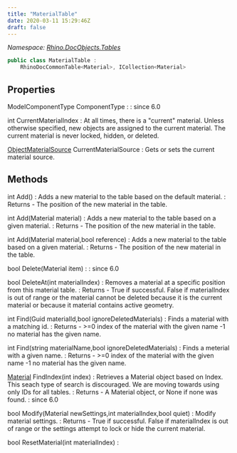 ```yaml
---
title: "MaterialTable"
date: 2020-03-11 15:29:46Z
draft: false
---
```


*Namespace: [Rhino.DocObjects.Tables](../)*

```cs
public class MaterialTable :
    RhinoDocCommonTable<Material>, ICollection<Material>
```
## Properties

ModelComponentType ComponentType
: 
: since 6.0

int CurrentMaterialIndex
: At all times, there is a "current" material.  Unless otherwise
     specified, new objects are assigned to the current material.
     The current material is never locked, hidden, or deleted.

[ObjectMaterialSource](/rhinocommon/rhino/docobjects/objectmaterialsource/) CurrentMaterialSource
: Gets or sets the current material source.
## Methods

int Add()
: Adds a new material to the table based on the default material.
: Returns - The position of the new material in the table.

int Add(Material material)
: Adds a new material to the table based on a given material.
: Returns - The position of the new material in the table.

int Add(Material material,bool reference)
: Adds a new material to the table based on a given material.
: Returns - The position of the new material in the table.

bool Delete(Material item)
: 
: since 6.0

bool DeleteAt(int materialIndex)
: Removes a material at a specific position from this material table.
: Returns - True if successful. False if materialIndex is out of range or the
     material cannot be deleted because it is the current material or because
     it material contains active geometry.

int Find(Guid materialId,bool ignoreDeletedMaterials)
: Finds a material with a matching id.
: Returns - >=0 index of the material with the given name
     -1  no material has the given name.

int Find(string materialName,bool ignoreDeletedMaterials)
: Finds a meterial with a given name.
: Returns - >=0 index of the material with the given name
     -1  no material has the given name.

[Material](/rhinocommon/rhino/render/changequeue/material/) FindIndex(int index)
: Retrieves a Material object based on Index. This seach type of search is discouraged.
     We are moving towards using only IDs for all tables.
: Returns - A Material object, or None if none was found.
: since 6.0

bool Modify(Material newSettings,int materialIndex,bool quiet)
: Modify material settings.
: Returns - True if successful. False if materialIndex is out of range or the settings attempt
     to lock or hide the current material.

bool ResetMaterial(int materialIndex)
: 
